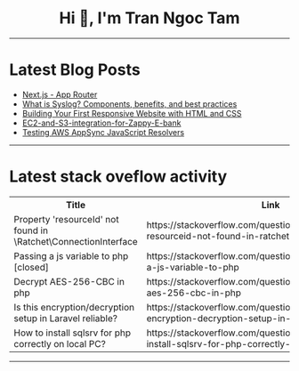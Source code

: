<h1 align="center">Hi 👋, I'm Tran Ngoc Tam</h1>

---

# Latest Blog Posts 
<!-- BLOG-POST-LIST:START -->
- [Next.js - App Router](https://dev.to/lorenzojkrl/nextjs-app-router-4l7e)
- [What is Syslog? Components, benefits, and best practices](https://dev.to/parseable/what-is-syslog-components-benefits-and-best-practices-4k4i)
- [Building Your First Responsive Website with HTML and CSS](https://dev.to/egbo2255/building-your-first-responsive-website-with-html-and-css-32eh)
- [EC2-and-S3-integration-for-Zappy-E-bank](https://dev.to/ooluwatobi_o/ec2-and-s3-integration-for-zappy-e-bank-4in7)
- [Testing AWS AppSync JavaScript Resolvers](https://dev.to/aws-builders/testing-aws-appsync-javascript-resolvers-174e)
<!-- BLOG-POST-LIST:END -->

---

# Latest stack oveflow activity
<table>
  <tr><th>Title</th><th>Link</th></tr>
  <!-- STACKOVERFLOW:START --><tr><td>Property &#39;resourceId&#39; not found in \Ratchet\ConnectionInterface</td><td>https://stackoverflow.com/questions/78811737/property-resourceid-not-found-in-ratchet-connectioninterface</td></tr><tr><td>Passing a js variable to php [closed]</td><td>https://stackoverflow.com/questions/78811628/passing-a-js-variable-to-php</td></tr><tr><td>Decrypt AES-256-CBC in php</td><td>https://stackoverflow.com/questions/78811474/decrypt-aes-256-cbc-in-php</td></tr><tr><td>Is this encryption/decryption setup in Laravel reliable?</td><td>https://stackoverflow.com/questions/78811473/is-this-encryption-decryption-setup-in-laravel-reliable</td></tr><tr><td>How to install sqlsrv for php correctly on local PC?</td><td>https://stackoverflow.com/questions/78811284/how-to-install-sqlsrv-for-php-correctly-on-local-pc</td></tr><!-- STACKOVERFLOW:END -->
</table>

---


